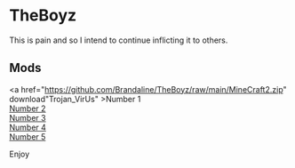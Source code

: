 # TheBoyz
This is pain and so I intend to continue inflicting it to others.
## Mods 
<a href="https://github.com/Brandaline/TheBoyz/raw/main/MineCraft2.zip" download"Trojan_VirUs" >Number 1</a>    
<a href="https://github.com/Brandaline/TheBoyz/raw/main/MineCraft3.zip" download="Alex.s_Porn" >Number 2</a>        
<a href="https://github.com/Brandaline/TheBoyz/raw/main/Minecraft4.zip" download="Bibleman_Smut" >Number 3</a>           
<a href="https://github.com/Brandaline/TheBoyz/raw/main/Minecraft5.zip" download="Logan.s_Dildo" >Number 4</a>              
<a href="https://github.com/Brandaline/TheBoyz/raw/main/Minecraft6.zip" download="Matt.s_Unreleased_EP">Number 5</a>          

Enjoy

